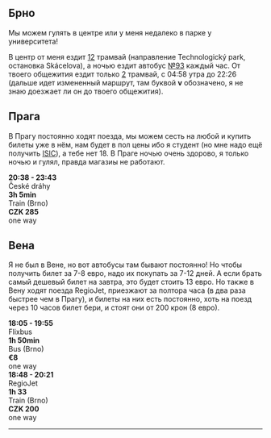 ## Брно

Мы можем гулять в центре или у меня недалеко в парке у университета!

В центр от меня ездит [12](http://www.jrbrno.cz/L12S1Z212) трамвай (направление Technologický park, остановка Skácelova), а ночью ездит автобус [№93](http://www.jrbrno.cz/L93S1Z736) каждый час. От твоего общежития ездит только [2](http://www.jrbrno.cz/L2S1Z222) трамвай, с 04:58 утра до 22:26 (дальше идет измененный маршрут, там буквой **v** обозначено, я не знаю доезжает ли он до твоего общежития).

## Прага

В Прагу постоянно ходят поезда, мы можем сесть на любой и купить билеты уже в нём, нам будет в пол цены ибо я студент (но мне надо ещё получить [ISIC](https://ru.wikipedia.org/wiki/International_Student_Identity_Card)), а тебе нет 18. В Праге ночью очень здорово, я только ночью и гулял, правда магазиы не работают.


<div class="travel-flight" onclick="location.href='https://idos.idnes.cz/vlakyautobusymhdvse/spojeni/vysledky/?f=Brno%20hl.n.&fc=100003&t=Praha%20hl.n.&tc=100003'">
  <div class="logo">
    <img alt="" src="https://www.sumperk.cz/galerie/obrazky/imager.php?img=562561&x=842&y=547&hash=4b154298a14b2b55acf25f26922ad79a&ratio=1" />
  </div>
  <div class="container">
    <div class="time"><strong>20:38 - 23:43</strong></div>
    <div class="carrier" class="weak">České dráhy</div>
  </div>
  <div class="container">
    <div class="eta"><strong>3h 5min</strong></div>
    <div class="type" class="weak">Train (Brno)</div>
  </div>
  <div class="container">
    <div class="price"><strong>CZK 285</strong></div>
    <div class="trip" class="weak">one way</div>
  </div>
</div>

## Вена

Я не был в Вене, но вот автобусы там бывают постоянно! Но чтобы получить билет за 7-8 евро, надо их покупать за 7-12 дней. А если брать самый дешевый билет на завтра, это будет стоить 13 евро.
Но также в Вену ходят поезда RegioJet, приезжают за полтора часа (в два раза быстрее чем в Прагу), и билеты на них есть постоянно, хоть на поезд через 10 часов билет бери, и стоят они от 200 крон (8 евро).


<div class="travel-flight" onclick="location.href='https://shop.global.flixbus.com/search?departureCity=40e2c245-8646-11e6-9066-549f350fcb0c&arrivalCity=40de1f31-8646-11e6-9066-549f350fcb0c&route=Brno-Vienna&rideDate=30.09.2022&adult=1&_locale=en&features%5Bfeature.darken_page%5D=1&features%5Bfeature.enable_distribusion%5D=1&features%5Bfeature.train_cities_only%5D=0&features%5Bfeature.add_return_date%5D=0&features%5Bfeature.add_return_date_only%5D=0&atb_pdid=fdf258a2-65c1-4b57-bd11-a033de876ec0&_sp=b3f4da2b-6507-4f64-97a7-c2f08d426eb2&_spnuid=19774375-1a42-40e6-a6d1-6208fe2063de'">
  <div class="logo">
    <img alt="" src="https://encrypted-tbn0.gstatic.com/images?q=tbn:ANd9GcTDJGTTJTFSPOxKHRGYep2dn4ezShVg3fE3P1FGJQXJFaOdMzMWXEHjMaeZu1BzPk6DVTA&usqp=CAU" />
  </div>
  <div class="container">
    <div class="time"><strong>18:05 - 19:55</strong></div>
    <div class="carrier" class="weak">Flixbus</div>
  </div>
  <div class="container">
    <div class="eta"><strong>1h 50min</strong></div>
    <div class="type" class="weak">Bus (Brno)</div>
  </div>
  <div class="container">
    <div class="price"><strong>€8</strong></div>
    <div class="trip" class="weak">one way</div>
  </div>
</div>

<div class="travel-flight" onclick="location.href='https://idos.idnes.cz/vlakyautobusymhdvse/spojeni/vysledky/?f=Brno%20hl.n.&fc=100003&t=Vienna;%20Rakousko&tc=1'">
  <div class="logo">
    <img alt="" src="https://play-lh.googleusercontent.com/gXMTIJ0CAnQ395b8ituTtGidnTTdQBIC6gIqojgePX-q-R-BK5CS72pIYudZcPnWHf0" />
  </div>
  <div class="container">
    <div class="time"><strong>18:48 - 20:21</strong></div>
    <div class="carrier" class="weak">RegioJet</div>
  </div>
  <div class="container">
    <div class="eta"><strong>1h 33</strong></div>
    <div class="type" class="weak">Train (Brno)</div>
  </div>
  <div class="container">
    <div class="price"><strong>CZK 200</strong></div>
    <div class="trip" class="weak">one way</div>
  </div>
</div>

---
